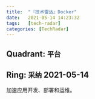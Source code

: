 ```yaml
---
title:  "『技术雷达』Docker"
date:   2021-05-14 14:23:32
tags:   [tech-radar]
categories: [TechRadar]
---
```


## Quadrant: `平台`

## Ring: `采纳` 2021-05-14

加速应用开发、部署和运维。
